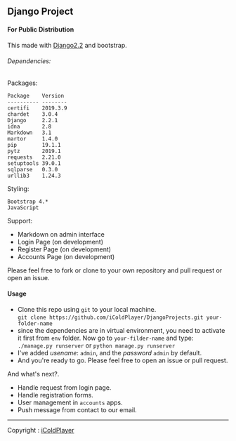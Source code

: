 ## Django Project 

#### For Public Distribution

This made with [Django2.2](https://docs.djangoproject.com) and bootstrap.


###### Dependencies:
Packages:
```
Package    Version 
---------- --------
certifi    2019.3.9
chardet    3.0.4   
Django     2.2.1   
idna       2.8     
Markdown   3.1     
martor     1.4.0   
pip        19.1.1  
pytz       2019.1  
requests   2.21.0  
setuptools 39.0.1  
sqlparse   0.3.0   
urllib3    1.24.3  
```
Styling:
```
Bootstrap 4.*
JavaScript
```

Support:
- Markdown on admin interface
- Login Page (on development)
- Register Page (on development)
- Accounts Page (on development)

Please feel free to fork or clone to your own repository and pull request or open an issue.


#### Usage 
- Clone this repo using `git` to your local machine. <br>
`git clone https://github.com/iColdPlayer/DjangoProjects.git your-folder-name`
- since the dependencies are in virtual environment, 
you need to activate it first from `env` folder. Now go to `your-filder-name` and type:<br>
`./manage.py runserver` or `python manage.py runserver`
- I've added *usename*: `admin`, and the *password* `admin` by default.
- And you're ready to go. Please feel free to open an issue or pull request.


And what's next?.
- Handle request from login page.
- Handle registration forms.
- User management in `accounts` apps.
- Push message from contact to our email.

-------------------

Copyright : [iColdPlayer](https://dev.notnoob.com)